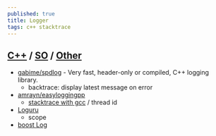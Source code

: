 ```yaml
---
published: true
title: Logger
tags: c++ stacktrace
---
```

## [C++](https://cpp.libhunt.com/libs/logging) / [SO](https://stackoverflow.com/questions/5028302/small-logger-class) / [Other](https://github.com/SergiusTheBest/plog#competing-c-log-libraries)
- [gabime/spdlog](https://github.com/gabime/spdlog) - Very fast, header-only or compiled, C++ logging library.
	- backtrace: display latest message on error
- [amrayn/easyloggingpp](https://github.com/amrayn/easyloggingpp)
	- [stacktrace with gcc](https://github.com/amrayn/easyloggingpp#stacktrace) / thread id
- [Loguru](https://github.com/emilk/loguru)
	- scope 
- [boost Log](https://www.boost.org/doc/libs/1_74_0/libs/log/doc/html/index.html)
